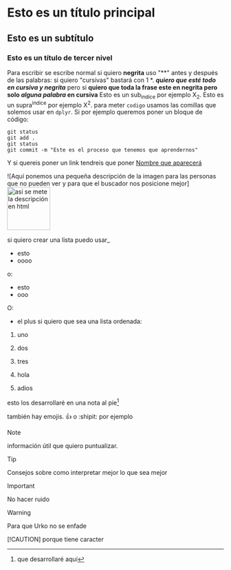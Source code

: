 # Esto es un título principal
## Esto es un subtítulo
### Esto es un título de tercer nivel 

Para escribir se escribe normal si quiero **negrita** uso "**" antes y después de las palabras: si quiero "cursivas" bastará con 1 *.
***quiero que esté todo en cursiva y negrita*** pero si **quiero que toda la frase este en negrita pero solo _alguna palabra_ en cursiva**
Esto es un sub<sub>indice</sub> por ejemplo X<sub>2</sub>.
Esto es un supra<sup>indice</sup> por ejemplo X<sup>2</sup>.
para meter `codigo` usamos las comillas que solemos usar en `dplyr`. Si por ejemplo queremos poner un bloque de código:
```
git status
git add .
git status
git commit -m "Este es el proceso que tenemos que aprendernos"
```


Y si quereis poner un link tendreis que poner [Nombre que aparecerá](https://leonardo.ai/faq/)

![Aquí ponemos una pequeña descripción de la imagen para las personas que no pueden ver y para que el buscador nos posicione mejor]
<img src="https://aclima.eus/wp-content/uploads/2016/12/mondragon.jpg" alt = "así se mete la descripción en html" width= "100" height="100">

si quiero crear una lista puedo usar_
- esto
- oooo

o:
* esto
* ooo

O:
+ el plus
si quiero que sea una lista ordenada:
1. uno
2. dos
3. tres

121. hola
122. adios

esto los desarrollaré en una nota al pie[^1]

[^1]:que desarrollaré aquí

también hay emojis. :+1: o :shipit: por ejemplo

> [!NOTE]
> información útil que quiero puntualizar.

> [!TIP]
> Consejos sobre como interpretar mejor lo que sea mejor

> [!IMPORTANT]
> No hacer ruido

> [!WARNING]
> Para que Urko no se enfade

[!CAUTION]
porque tiene caracter
